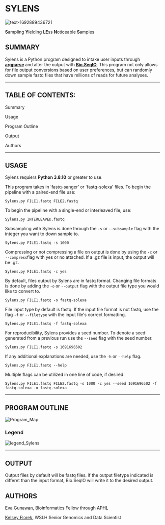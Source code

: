 # SYLENS
![text-1692889436721](https://github.com/evagunawan/SYLENS/assets/124393795/4ae4bf26-1471-40b5-b53d-02358534bbb1)

**S**ampling **Y**ielding **LE**ss **N**oticeable **S**amples

## **SUMMARY**

Sylens is a Python program designed to intake user inputs through [**argparse**](https://docs.python.org/3/library/argparse.html) and alter the output with [**Bio.SeqIO**](https://biopython.org/wiki/SeqIO). This program not only allows for file output conversions based on user preferences, but can randomly down sample fastq files that have millions of reads for future analyses. 

-------------------------------------------------------------------------------------------------------------------------------------------------------------
## **TABLE OF CONTENTS:**

Summary

Usage

Program Outline

Output

Authors

-------------------------------------------------------------------------------------------------------------------------------------------------------------

## **USAGE**

Sylens requiers **Python 3.8.10** or greater to use.

This program takes in 'fastq-sanger' or 'fastq-solexa' files. To begin the pipeline with a paired-end file use:
```
Sylens.py FILE1.fastq FILE2.fastq
```

To begin the pipeline with a single-end or interleaved file, use:
```
Sylens.py INTERLEAVED.fastq
```

Subsampling with Sylens is done through the `-s` or `--subsample` flag with the integer you want to down sample to.
```
Sylens.py FILE1.fastq -s 1000
```

Compressing or not compressing a file on output is done by using the `-c` or `--compress`flag with yes or no attached. If a .gz file is input, the output will be .gz.
```
Sylens.py FILE1.fastq -c yes
```

By default, files output by Sylens are in fastq format. Changing file formats is done by adding the `-o` or `--output` flag with the output file type you would like to convert to.
```
Sylens.py FILE1.fastq -o fastq-solexa
```

File input type by default is fastq. If the input file format is not fastq, use the flag `-f` or `--filetype` with the input file's correct formatting.
```
Sylens.py FILE1.fastq -f fastq-solexa
```

For reproducibility, Sylens provides a seed number. To denote a seed generated from a previous run use the `--seed` flag with the seed number.
```
Sylens.py FILE1.fastq -s 1691696502
```

If any additional explanations are needed, use the `-h` or `--help` flag.
```
Sylens.py FILE1.fastq --help
```

Multiple flags can be utilized in one line of code, if desired.
```
Sylens.py FILE1.fastq FILE2.fastq -s 1000 -c yes --seed 1691696502 -f fastq-solexa -o fastq-solexa
```

-------------------------------------------------------------------------------------------------------------------------------------------------------------
## **PROGRAM OUTLINE**

![Program_Map](https://github.com/evagunawan/SYLENS/assets/124393795/4f3995f0-3d2f-404f-9d03-9cb80d6defff)

### **Legend**

![legend_Sylens](https://github.com/evagunawan/SYLENS/assets/124393795/675eeafb-8441-400f-bc22-d05a2d688ddf)


-------------------------------------------------------------------------------------------------------------------------------------------------------------

## **OUTPUT**
Output files by default will be fastq files. If the output filetype indicated is differet than the input format, Bio.SeqIO will write it to the desired output. 

## **AUTHORS**
[Eva Gunawan](https://github.com/evagunawan), Bioinformatics Fellow through APHL

[Kelsey Florek](https://github.com/k-florek), WSLH Senior Genomics and Data Scientist
